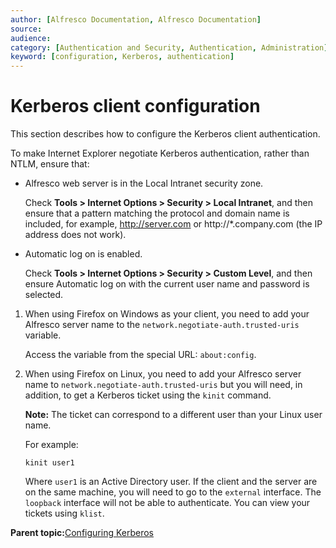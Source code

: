 ```yaml
---
author: [Alfresco Documentation, Alfresco Documentation]
source: 
audience: 
category: [Authentication and Security, Authentication, Administration]
keyword: [configuration, Kerberos, authentication]
---
```


# Kerberos client configuration

This section describes how to configure the Kerberos client authentication.

To make Internet Explorer negotiate Kerberos authentication, rather than NTLM, ensure that:

-   Alfresco web server is in the Local Intranet security zone.

    Check **Tools \> Internet Options \> Security \> Local Intranet**, and then ensure that a pattern matching the protocol and domain name is included, for example, http://server.com or http://\*.company.com \(the IP address does not work\).

-   Automatic log on is enabled.

    Check **Tools \> Internet Options \> Security \> Custom Level**, and then ensure Automatic log on with the current user name and password is selected.


1.  When using Firefox on Windows as your client, you need to add your Alfresco server name to the `network.negotiate-auth.trusted-uris` variable.

    Access the variable from the special URL: `about:config`.

2.  When using Firefox on Linux, you need to add your Alfresco server name to `network.negotiate-auth.trusted-uris` but you will need, in addition, to get a Kerberos ticket using the `kinit` command.

    **Note:** The ticket can correspond to a different user than your Linux user name.

    For example:

    ```
    kinit user1
    ```

    Where `user1` is an Active Directory user. If the client and the server are on the same machine, you will need to go to the `external` interface. The `loopback` interface will not be able to authenticate. You can view your tickets using `klist`.


**Parent topic:**[Configuring Kerberos](../concepts/auth-kerberos-intro.md)

